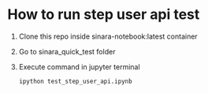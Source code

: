 # How to run step user api test
1. Clone this repo inside sinara-notebook:latest container
2. Go to sinara_quick_test folder
3. Execute command in jupyter terminal

    ```
    ipython test_step_user_api.ipynb 
    ```